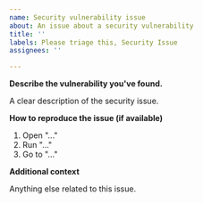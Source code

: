 ```yaml
---
name: Security vulnerability issue
about: An issue about a security vulnerability
title: ''
labels: Please triage this, Security Issue
assignees: ''

---
```


<!-------------------------------
Security Issue Template

Use them for reporting security vulnerabilities.
-------------------------------->

**Describe the vulnerability you've found.**

A clear description of the security issue.

**How to reproduce the issue (if available)**

1. Open "..."
2. Run "..."
3. Go to "..."

**Additional context**

Anything else related to this issue.

<!-------------------------
Thank you for contributing to text_formatter!

Before submitting, please get sure to read CONTRIBUTING.md to know
all the ways to help to this repo.
--------------------------->
